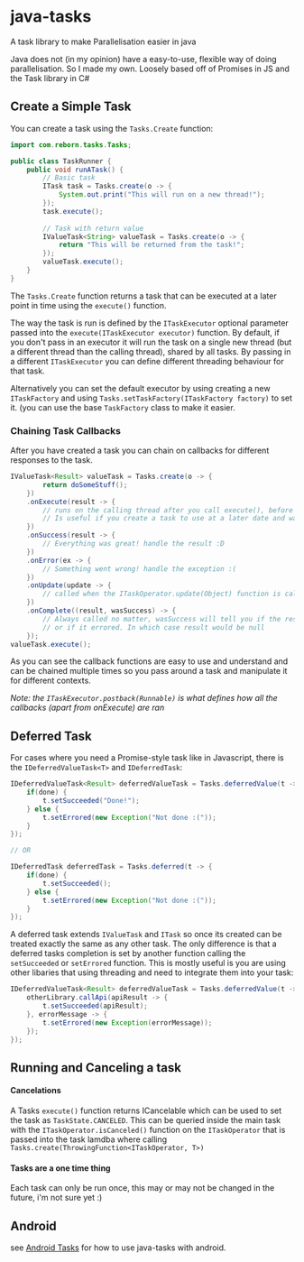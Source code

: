 # java-tasks
A task library to make Parallelisation easier in java

Java does not (in my opinion) have a easy-to-use, flexible way of doing parallelisation. So I made my own. Loosely based off of Promises in JS and the Task library in C#

## Create a Simple Task

You can create a task using the `Tasks.Create` function:

```java
import com.reborn.tasks.Tasks;

public class TaskRunner {
    public void runATask() {
        // Basic task
        ITask task = Tasks.create(o -> {
            System.out.print("This will run on a new thread!");
        });
        task.execute();
        
        // Task with return value
        IValueTask<String> valueTask = Tasks.create(o -> {
            return "This will be returned from the task!";
        });
        valueTask.execute();
    }
}
```

The `Tasks.Create` function  returns a task that can be executed at a later point in time using the `execute()` function.

The way the task is run is defined by the `ITaskExecutor` optional parameter passed into the `execute(ITaskExecutor executor)` function. By default, if you don't pass in an executor it will run the task on a single new thread (but a different thread than the calling thread), shared by all tasks. By passing in a different `ITaskExecutor` you can define different threading behaviour for that task.

Alternatively you can set the default executor by using creating a new `ITaskFactory` and using `Tasks.setTaskFactory(ITaskFactory factory)` to set it. (you can use the base `TaskFactory` class to make it easier.

### Chaining Task Callbacks

After you have created a task you can chain on callbacks for different responses to the task.

```java
IValueTask<Result> valueTask = Tasks.create(o -> {
        return doSomeStuff();
    })
    .onExecute(result -> {
        // runs on the calling thread after you call execute(), before the main task is kicked off
        // Is useful if you create a task to use at a later date and want to guarantee some 'start' state
    })
    .onSuccess(result -> {
        // Everything was great! handle the result :D
    })
    .onError(ex -> {
        // Something went wrong! handle the exception :(
    })
    .onUpdate(update -> {
        // called when the ITaskOperator.update(Object) function is called from the main task thread.
    })
    .onComplete((result, wasSuccess) -> {
        // Always called no matter, wasSuccess will tell you if the result is in fact the result of the task, 
        // or if it errored. In which case result would be null
    });
valueTask.execute();
```

As you can see the callback functions are easy to use and understand and can be chained multiple times so you pass around a task and manipulate it for different contexts.

*Note: the `ITaskExecutor.postback(Runnable)` is what defines how all the callbacks (apart from onExecute) are ran*


## Deferred Task

For cases where you need a Promise-style task like in Javascript, there is the `IDeferredValueTask<T>` and `IDeferredTask`:
```java
IDeferredValueTask<Result> deferredValueTask = Tasks.deferredValue(t -> {
    if(done) {
        t.setSucceeded("Done!");
    } else {
        t.setErrored(new Exception("Not done :("));
    }
});

// OR

IDeferredTask deferredTask = Tasks.deferred(t -> {
    if(done) {
        t.setSucceeded();
    } else {
        t.setErrored(new Exception("Not done :("));
    }
});
```

A deferred task extends `IValueTask` and `ITask` so once its created can be treated exactly the same as any other task. The only difference is that a deferred tasks completion is set by another function calling the `setSucceeded` or `setErrored` function. This is mostly useful is you are using other libaries that using threading and need to integrate them into your task:

```java
IDeferredValueTask<Result> deferredValueTask = Tasks.deferredValue(t -> {
    otherLibrary.callApi(apiResult -> {
        t.setSucceeded(apiResult);
    }, errorMessage -> {
        t.setErrored(new Exception(errorMessage));
    });
});
```

## Running and Canceling a task

#### Cancelations
A Tasks `execute()` function returns ICancelable which can be used to set the task as `TaskState.CANCELED`.
This can be queried inside the main task with the `ITaskOperator.isCanceled()` function on the `ITaskOperator` that is passed into the task lamdba where calling `Tasks.create(ThrowingFunction<ITaskOperator, T>)`

#### Tasks are a one time thing
Each task can only be run once, this may or may not be changed in the future, i'm not sure yet :)


## Android
see [Android Tasks](https://github.com/DevReborn/android-tasks) for how to use java-tasks with android.
